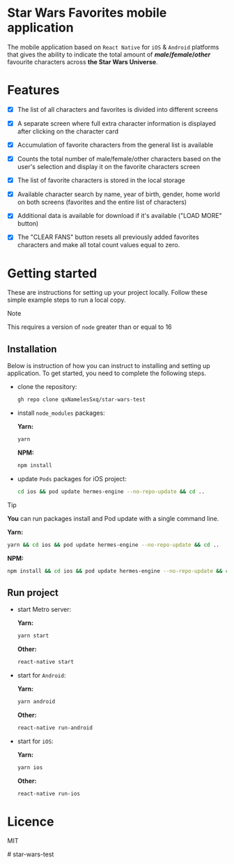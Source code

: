 # Star Wars Favorites mobile application

The mobile application based on `React Native` for `iOS` & `Android` platforms that gives the ability to indicate the total amount of **_male_/_female_/_other_** favourite characters across **the Star Wars Universe**.



# Features
- [x] The list of all characters and favorites is divided into different screens
- [x] A separate screen where full extra character information is displayed after clicking on the character card
- [x] Accumulation of favorite characters from the general list is available
- [x] Counts the total number of male/female/other characters based on the user's selection and display it on the favorite characters screen
- [x] The list of favorite characters is stored in the local storage
- [x] Available character search by name, year of birth, gender, home world on both screens (favorites and the entire list of characters)
- [x] Additional data is available for download if it's available ("LOAD MORE" button)
- [x] The "CLEAR FANS" button resets all previously added favorites characters and make all total count values ​​equal to zero.




# Getting started
These are instructions for setting up your project locally. Follow these simple example steps to run a local copy.
> [!Note]
> This requires a version of `node` greater than or equal to 16

## Installation
Below is instruction of how you can instruct to installing and setting up application. To get started, you need to complete the following steps.

* clone the repository:
   ```sh
   gh repo clone qxNamelesSxq/star-wars-test
   ```
   
* install `node_modules` packages:
  
	**Yarn:**
	```sh
	yarn 
	```
	**NPM:**
	```sh
	npm install
	```

* update `Pods` packages for iOS project:
	```sh
	cd ios && pod update hermes-engine --no-repo-update && cd ..
	```

> [!TIP]
> 
> **You** can run packages install and Pod update with a single command line.
> 
> **Yarn:**
> ```sh
> yarn && cd ios && pod update hermes-engine --no-repo-update && cd ..
> ```
> **NPM:**
> ```sh
> npm install && cd ios && pod update hermes-engine --no-repo-update && cd ..
> ```


## Run project

* start Metro server:

 	**Yarn:**
	```sh
	yarn start
	```
	**Other:**
	```sh
	react-native start
	```

* start for `Android`:

 	**Yarn:**
	```sh
	yarn android
	```
	**Other:**
	```sh
	react-native run-android
	```

* start for `iOS`:

	**Yarn:**
	``` sh
	yarn ios
	```
	**Other:**
	```sh
	react-native run-ios
	```



# Licence
MIT



#   s t a r - w a r s - t e s t 
 
 
